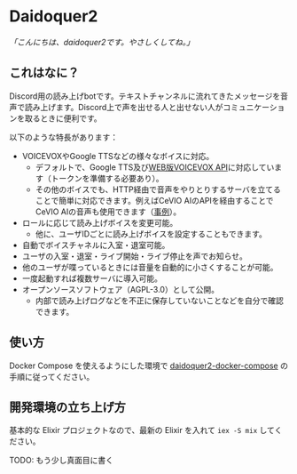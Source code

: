 # Daidoquer2

_「こんにちは、daidoquer2です。やさしくしてね。」_

## これはなに？

Discord用の読み上げbotです。テキストチャンネルに流れてきたメッセージを音声で読み上げます。Discord上で声を出せる人と出せない人がコミュニケーションを取るときに便利です。

以下のような特長があります：

- VOICEVOXやGoogle TTSなどの様々なボイスに対応。
  - デフォルトで、Google TTS及び[WEB版VOICEVOX API](https://voicevox.su-shiki.com/su-shikiapis/)に対応しています（トークンを準備する必要あり）。
  - その他のボイスでも、HTTP経由で音声をやりとりするサーバを立てることで簡単に対応できます。例えばCeVIO AIのAPIを経由することでCeVIO AIの音声も使用できます（[事例](https://github.com/bbtatt/CeVIOAIInterfaceHttpServer)）。
- ロールに応じて読み上げボイスを変更可能。
  - 他に、ユーザIDごとに読み上げボイスを設定することもできます。
- 自動でボイスチャネルに入室・退室可能。
- ユーザの入室・退室・ライブ開始・ライブ停止を声でお知らせ。
- 他のユーザが喋っているときには音量を自動的に小さくすることが可能。
- 一度起動すれば複数サーバに導入可能。
- オープンソースソフトウェア（AGPL-3.0）として公開。
  - 内部で読み上げログなどを不正に保存していないことなどを自分で確認できます。

## 使い方

Docker Compose を使えるようにした環境で [daidoquer2-docker-compose](https://github.com/ushitora-anqou/daidoquer2-docker-compose) の手順に従ってください。

## 開発環境の立ち上げ方

基本的な Elixir プロジェクトなので、最新の Elixir を入れて `iex -S mix` してください。

TODO: もう少し真面目に書く
